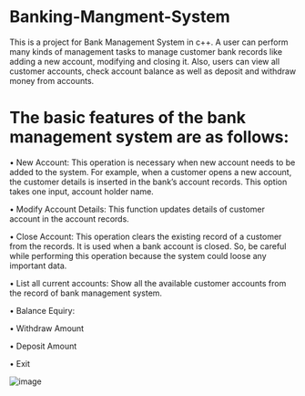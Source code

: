# Banking-Mangment-System

This is a project for Bank Management System in c++. A user can perform many kinds of management tasks to manage customer bank records like adding a new account, modifying and closing it. Also, users can view all customer accounts, check account balance as well as deposit and withdraw money from accounts.


# The basic features of the bank management system are as follows:

• New Account: This operation is necessary when new account needs to be added to the system. For example, when a customer opens a new account, the customer details is      inserted in the bank’s account records. This option takes one input, account holder name.

• Modify Account Details: This function updates details of customer account in the account records.

• Close Account: This operation clears the existing record of a customer from the records. It is used when a bank account is closed. So, be careful while performing this    operation because the system could loose any important data.

• List all current accounts: Show all the available customer accounts from the record of bank management system.

• Balance Equiry: 

• Withdraw Amount

• Deposit Amount

• Exit

![image](https://user-images.githubusercontent.com/88393791/183117535-c5ceaef3-ee26-4b97-8a5f-bca96ea179ef.png)
